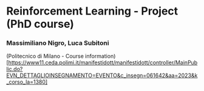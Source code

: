 # Reinforcement Learning - Project (PhD course)
### Massimiliano Nigro, Luca Subitoni

(Politecnico di Milano - Course information)[https://www11.ceda.polimi.it/manifestidott/manifestidott/controller/MainPublic.do?EVN_DETTAGLIOINSEGNAMENTO=EVENTO&c_insegn=061642&aa=2023&k_corso_la=1380]

